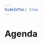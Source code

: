 ```yaml
---
hideInToc: true
---
```

# Agenda

<Toc />
<!-- 
In the beginning I will introduction for Mo

Next 

Than

Again comparison

Later

Afterwards

Conclusions and Resources

-->